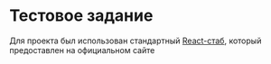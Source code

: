 # Тестовое задание
Для проекта был использован стандартный [React-стаб](https://github.com/facebook/create-react-app), который предоставлен на официальном сайте
